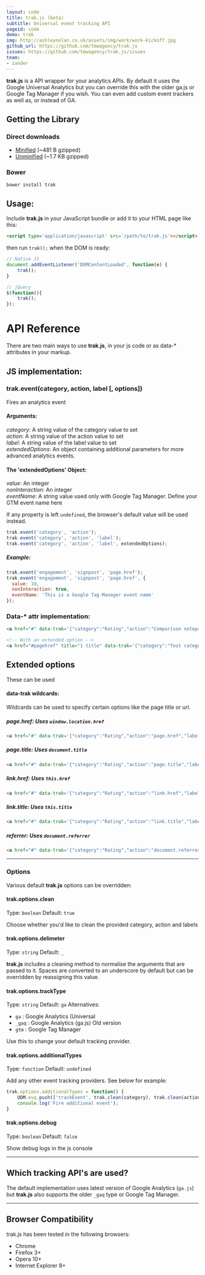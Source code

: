 ```yaml
---
layout: code
title: trak.js (beta)
subtitle: Universal event tracking API
pageid: code
demo: trak
img: http://ashleynolan.co.uk/assets/img/work/work-kickoff.jpg
github_url: https://github.com/tmwagency/trak.js
issues: https://github.com/tmwagency/trak.js/issues
team:
- zander
---
```


**trak.js** is a API wrapper for your analytics APIs. By default it uses the Google Universal Analytics but you can override this with the older ga.js or Google Tag Manager if you wish. You can even add custom event trackers as well as, or instead of GA.

## Getting the Library
### Direct downloads
- [Minified](https://raw.githubusercontent.com/tmwagency/trak.js/master/dist/trak.min.js) (~481 B gzipped)
- [Unminified](https://raw.githubusercontent.com/tmwagency/trak.js/master/dist/trak.js) (~1.7 KB gzipped)

### Bower
`bower install trak`

## Usage:
Include **trak.js** in your JavaScript bundle or add it to your HTML page like this:

```html
<script type='application/javascript' src='/path/to/trak.js'></script>
```
then run `trak();` when the DOM is ready:

```js
// Native JS
document.addEventListener('DOMContentLoaded', function(e) {
	trak();
}

// jQuery
$(function(){
	trak();
});
```

# API Reference
There are two main ways to use **trak.js**, in your js code or as data-* attributes in your markup.

## JS implementation:
### trak.event(category, action, label [, options])

Fires an analytics event

#### Arguments:
*category*: A string value of the category value to set<br>
*action*: A string value of the action value to set<br>
*label*: A string value of the label value to set<br>
*extendedOptions*: An object containing additional parameters for more advanced analytics events.

#### The 'extendedOptions' Object:
*value*: An integer<br>
*nonInteraction*: An integer<br>
*eventName*: A string value used only with Google Tag Manager. Define your GTM event name here

If any property is left `undefined`, the browser's default value will be used instead.

```js
trak.event('category', 'action');
trak.event('category', 'action', 'label');
trak.event('category', 'action', 'label', extendedOptions);
```
##### Example:

```js
trak.event('engagement', 'signpost', 'page.href');
trak.event('engagement', 'signpost', 'page.href', {
  value: 10,
  nonInteraction: true,
  eventName: 'This is a Google Tag Manager event name'
});
```

### Data-* attr implementation:

```html
<a href="#" data-trak='{"category":"Rating","action":"Comparison notepad","label":"Up"}'>link</a>

<!-- With an extended option -->
<a href="#pagehref" title="1 title" data-trak='{"category":"Test category","action":"Test action","label":"Test label","options":{"eventName":"Event name test"}}'>Data attr test #1</a>
```

## Extended options
These can be used

#### data-trak wildcards:
Wildcards can be used to specify certain options like the page title or url.
##### page.href: Uses `window.location.href`

```html
<a href="#" data-trak='{"category":"Rating","action":"page.href","label":"Up"}'>link</a>
```
##### page.title: Uses `document.title`

```html
<a href="#" data-trak='{"category":"Rating","action":"page.title","label":"Up"}'>link</a>
```
##### link.href: Uses `this.href`

```html
<a href="#" data-trak='{"category":"Rating","action":"link.href","label":"Up"}'>link</a>
```
##### link.title: Uses `this.title`

```html
<a href="#" data-trak='{"category":"Rating","action":"link.title","label":"Up"}'>link</a>
```
##### referrer: Uses `document.referrer`

```html
<a href="#" data-trak='{"category":"Rating","action":"document.referrer","label":"Up"}'>link</a>
```

---

### Options
Various default **trak.js** options can be overridden:

#### trak.options.clean
Type: `boolean`
Default: `true`

Choose whether you'd like to clean the provided category, action and labels

#### trak.options.delimeter
Type: `string`
Default: `_`

**trak.js** includes a cleaning method to normalise the arguments that are passed to it. Spaces are converted to an underscore by default but can be overridden by reassigning this value.

#### trak.options.trackType
Type: `string`
Default: `ga`
Alternatives:
* `ga` : Google Analytics (Universal
* `_gaq` : Google Analytics (ga.js) Old version
* `gtm` : Google Tag Manager

Use this to change your default tracking provider.

#### trak.options.additionalTypes
Type: `function`
Default: `undefined`

Add any other event tracking providers. See below for example:

```js
trak.options.additionalTypes = function() {
	UDM.evq.push(['trackEvent', trak.clean(category), trak.clean(action)]); // trak.clean(label)
	console.log('Fire additional event');
}
```

#### trak.options.debug
Type: `boolean`
Default: `false`

Show debug logs in the js console

---

## Which tracking API's are used?
The default implementation uses latest version of Google Analytics (`ga.js`) but **trak.js** also supports the older `_gaq` type or Google Tag Manager.

---
## Browser Compatibility
trak.js has been tested in the following browsers:
- Chrome
- Firefox 3+
- Opera 10+
- Internet Explorer 8+